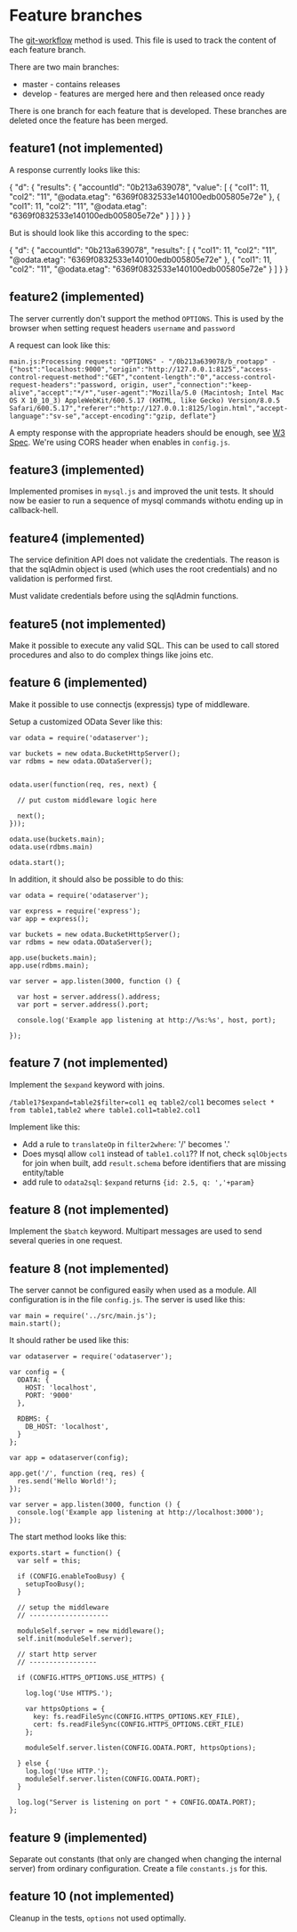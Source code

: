Feature branches
================

The [git-workflow](http://colmsjo.com/Git-Workflow/) method is used.
This file is used to track the content of each feature branch.

There are two main branches:

 * master - contains releases
 * develop - features are merged here and then released once ready

There is one branch for each feature that is developed. These
branches are deleted once the feature has been merged.


feature1 (not implemented)
-------------------------

A response currently looks like this:

{
  "d": {
    "results": {
      "accountId": "0b213a639078",
      "value": [
        {
          "col1": 11,
          "col2": "11",
          "@odata.etag": "6369f0832533e140100edb005805e72e"
        },
        {
          "col1": 11,
          "col2": "11",
          "@odata.etag": "6369f0832533e140100edb005805e72e"
        }
      ]
    }
  }
}

But is should look like this according to the spec:

{
  "d": {
    "accountId": "0b213a639078",
    "results": [
      {
        "col1": 11,
        "col2": "11",
        "@odata.etag": "6369f0832533e140100edb005805e72e"
      },
      {
        "col1": 11,
        "col2": "11",
        "@odata.etag": "6369f0832533e140100edb005805e72e"
      }
    ]
  }
}


feature2 (implemented)
---------------------

The server currently don't support the method `OPTIONS`. This is used by the
browser when setting request headers `username` and `password`

A request can look like this:

```
main.js:Processing request: "OPTIONS" - "/0b213a639078/b_rootapp" - {"host":"localhost:9000","origin":"http://127.0.0.1:8125","access-control-request-method":"GET","content-length":"0","access-control-request-headers":"password, origin, user","connection":"keep-alive","accept":"*/*","user-agent":"Mozilla/5.0 (Macintosh; Intel Mac OS X 10_10_3) AppleWebKit/600.5.17 (KHTML, like Gecko) Version/8.0.5 Safari/600.5.17","referer":"http://127.0.0.1:8125/login.html","accept-language":"sv-se","accept-encoding":"gzip, deflate"}
```

A empty response with the appropriate headers should be enough, see
[W3 Spec](http://www.w3.org/Protocols/rfc2616/rfc2616-sec9.html). We're using
CORS header when enables in `config.js`.


feature3 (implemented)
---------------------

Implemented promises in `mysql.js` and improved the unit tests. It should now
be easier to run a sequence of mysql commands withotu ending up in
callback-hell.


feature4 (implemented)
---------------------

The service definition API does not validate the credentials. The reason is
that the sqlAdmin object is used (which uses the root credentials) and no
validation is performed first.

Must validate credentials before using the sqlAdmin functions.


feature5 (not implemented)
--------------------------

Make it possible to execute any valid SQL. This can be used to call
stored procedures and also to do complex things like joins etc.


feature 6 (implemented)
--------------------------

Make it possible to use connectjs (expressjs) type of middleware.

Setup a customized OData Sever like this:

```
var odata = require('odataserver');

var buckets = new odata.BucketHttpServer();
var rdbms = new odata.ODataServer();


odata.user(function(req, res, next) {

  // put custom middleware logic here

  next();
}));

odata.use(buckets.main);
odata.use(rdbms.main)

odata.start();

```

In addition, it should also be possible to do this:

```
var odata = require('odataserver');

var express = require('express');
var app = express();

var buckets = new odata.BucketHttpServer();
var rdbms = new odata.ODataServer();

app.use(buckets.main);
app.use(rdbms.main);

var server = app.listen(3000, function () {

  var host = server.address().address;
  var port = server.address().port;

  console.log('Example app listening at http://%s:%s', host, port);

});
```

feature 7 (not implemented)
--------------------------

Implement the `$expand` keyword with joins.

`/table1?$expand=table2$filter=col1 eq table2/col1` becomes
`select * from table1,table2 where table1.col1=table2.col1`

Implement like this:

 * Add a rule to `translateOp` in `filter2where`: '/' becomes '.'
  * Does mysql allow `col1` instead of `table1.col1`?? If not, check `sqlObjects`
    for join when built, add `result.schema` before identifiers that are missing
    entity/table
 * add rule to `odata2sql`: `$expand` returns `{id: 2.5, q: ','+param}`


feature 8 (not implemented)
---------------------------

Implement the `$batch` keyword. Multipart messages are used to send several
queries in one request.


feature 8 (not implemented)
--------------------------

The server cannot be configured easily when used as a module. All configuration
is in the file `config.js`. The server is used like this:

```
var main = require('../src/main.js');
main.start();
```

It should rather be used like this:

```
var odataserver = require('odataserver');

var config = {
  ODATA: {
    HOST: 'localhost',
    PORT: '9000'
  },

  RDBMS: {
    DB_HOST: 'localhost',
  }
};

var app = odataserver(config);

app.get('/', function (req, res) {
  res.send('Hello World!');
});

var server = app.listen(3000, function () {
  console.log('Example app listening at http://localhost:3000');  
});

```

The start method looks like this:

```
exports.start = function() {
  var self = this;

  if (CONFIG.enableTooBusy) {
    setupTooBusy();
  }

  // setup the middleware
  // --------------------

  moduleSelf.server = new middleware();
  self.init(moduleSelf.server);

  // start http server
  // -----------------

  if (CONFIG.HTTPS_OPTIONS.USE_HTTPS) {

    log.log('Use HTTPS.');

    var httpsOptions = {
      key: fs.readFileSync(CONFIG.HTTPS_OPTIONS.KEY_FILE),
      cert: fs.readFileSync(CONFIG.HTTPS_OPTIONS.CERT_FILE)
    };

    moduleSelf.server.listen(CONFIG.ODATA.PORT, httpsOptions);

  } else {
    log.log('Use HTTP.');
    moduleSelf.server.listen(CONFIG.ODATA.PORT);
  }

  log.log("Server is listening on port " + CONFIG.ODATA.PORT);
};
```


feature 9 (implemented)
---------------------------

Separate out constants (that only are changed when changing the internal
server) from ordinary configuration. Create a file `constants.js` for this.


feature 10 (not implemented)
----------------------------

Cleanup in the tests, `options` not used optimally.
